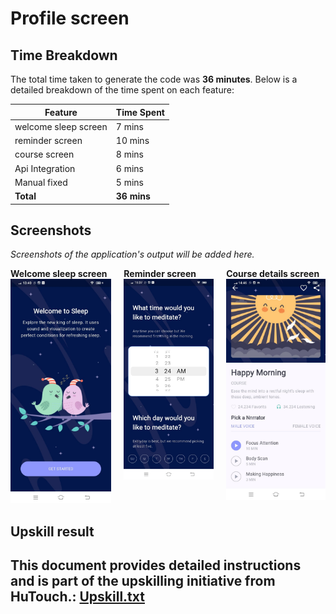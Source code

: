 # Profile screen




## Time Breakdown

The total time taken to generate the code was **36 minutes**. Below is a detailed breakdown of the time spent on each feature:

| **Feature**            | **Time Spent** |
|------------------------|----------------|
| welcome sleep screen         | 7 mins        |
| reminder screen        | 10 mins        |
| course screen          | 8 mins        |
| Api Integration        | 6 mins        |
| Manual fixed           | 5 mins        |
| **Total**              | **36 mins**   |


## Screenshots

*Screenshots of the application's output will be added here.*

<div style="display: flex; justify-content: space-around; gap: 20px;">
    <div>
        <b>Welcome sleep screen</b>
        <img src="assets/images/welcomesleep.jpg" alt="Welcome sleep screen" width="200"/>
    </div>
    <div>
        <b>Reminder screen</b>
        <img src="assets/images/reminders.jpg" alt="Reminder screen" width="200"/>
    </div>
    <div>
        <b>Course details screen</b>
        <img src="assets/images/coursedetails.jpg" alt="Course details screen.jpg" width="200"/>
    </div>
</div>

## Upskill result

This document provides detailed instructions and is part of the upskilling initiative from HuTouch.: [Upskill.txt](code_review_meditationapp.txt)
---
